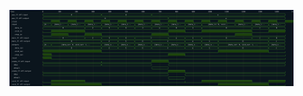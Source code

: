 

<p>
<svg viewBox="0 0 1700 460" xmlns="http://www.w3.org/2000/svg">
<defs>
<clipPath id="clip">
<rect height="460" width="1700" x="0" y="0"/>
</clipPath>
</defs>
<rect fill="#0B151D" height="460" stroke="darkblue" width="1700" x="0" y="0"/>
<line stroke="#333333" stroke-width="1" x1="200" x2="200" y1="0" y2="460"/>
<text clip-path="url(#clip)" dominant-baseline="middle" fill="#D4D4D4" font-family="monospace" font-size="10px" text-anchor="middle" x="200" y="10">
0
</text>
<line stroke="#333333" stroke-width="1" x1="300" x2="300" y1="0" y2="460"/>
<text clip-path="url(#clip)" dominant-baseline="middle" fill="#D4D4D4" font-family="monospace" font-size="10px" text-anchor="middle" x="300" y="10">
100
</text>
<line stroke="#333333" stroke-width="1" x1="400" x2="400" y1="0" y2="460"/>
<text clip-path="url(#clip)" dominant-baseline="middle" fill="#D4D4D4" font-family="monospace" font-size="10px" text-anchor="middle" x="400" y="10">
200
</text>
<line stroke="#333333" stroke-width="1" x1="500" x2="500" y1="0" y2="460"/>
<text clip-path="url(#clip)" dominant-baseline="middle" fill="#D4D4D4" font-family="monospace" font-size="10px" text-anchor="middle" x="500" y="10">
300
</text>
<line stroke="#333333" stroke-width="1" x1="600" x2="600" y1="0" y2="460"/>
<text clip-path="url(#clip)" dominant-baseline="middle" fill="#D4D4D4" font-family="monospace" font-size="10px" text-anchor="middle" x="600" y="10">
400
</text>
<line stroke="#333333" stroke-width="1" x1="700" x2="700" y1="0" y2="460"/>
<text clip-path="url(#clip)" dominant-baseline="middle" fill="#D4D4D4" font-family="monospace" font-size="10px" text-anchor="middle" x="700" y="10">
500
</text>
<line stroke="#333333" stroke-width="1" x1="800" x2="800" y1="0" y2="460"/>
<text clip-path="url(#clip)" dominant-baseline="middle" fill="#D4D4D4" font-family="monospace" font-size="10px" text-anchor="middle" x="800" y="10">
600
</text>
<line stroke="#333333" stroke-width="1" x1="900" x2="900" y1="0" y2="460"/>
<text clip-path="url(#clip)" dominant-baseline="middle" fill="#D4D4D4" font-family="monospace" font-size="10px" text-anchor="middle" x="900" y="10">
700
</text>
<line stroke="#333333" stroke-width="1" x1="1000" x2="1000" y1="0" y2="460"/>
<text clip-path="url(#clip)" dominant-baseline="middle" fill="#D4D4D4" font-family="monospace" font-size="10px" text-anchor="middle" x="1000" y="10">
800
</text>
<line stroke="#333333" stroke-width="1" x1="1100" x2="1100" y1="0" y2="460"/>
<text clip-path="url(#clip)" dominant-baseline="middle" fill="#D4D4D4" font-family="monospace" font-size="10px" text-anchor="middle" x="1100" y="10">
900
</text>
<line stroke="#333333" stroke-width="1" x1="1200" x2="1200" y1="0" y2="460"/>
<text clip-path="url(#clip)" dominant-baseline="middle" fill="#D4D4D4" font-family="monospace" font-size="10px" text-anchor="middle" x="1200" y="10">
1000
</text>
<line stroke="#333333" stroke-width="1" x1="1300" x2="1300" y1="0" y2="460"/>
<text clip-path="url(#clip)" dominant-baseline="middle" fill="#D4D4D4" font-family="monospace" font-size="10px" text-anchor="middle" x="1300" y="10">
1100
</text>
<line stroke="#333333" stroke-width="1" x1="1400" x2="1400" y1="0" y2="460"/>
<text clip-path="url(#clip)" dominant-baseline="middle" fill="#D4D4D4" font-family="monospace" font-size="10px" text-anchor="middle" x="1400" y="10">
1200
</text>
<line stroke="#333333" stroke-width="1" x1="1500" x2="1500" y1="0" y2="460"/>
<text clip-path="url(#clip)" dominant-baseline="middle" fill="#D4D4D4" font-family="monospace" font-size="10px" text-anchor="middle" x="1500" y="10">
1300
</text>
<line stroke="#333333" stroke-width="1" x1="1600" x2="1600" y1="0" y2="460"/>
<text clip-path="url(#clip)" dominant-baseline="middle" fill="#D4D4D4" font-family="monospace" font-size="10px" text-anchor="middle" x="1600" y="10">
1400
</text>
<line stroke="#333333" stroke-width="1" x1="1700" x2="1700" y1="0" y2="460"/>
<text clip-path="url(#clip)" dominant-baseline="middle" fill="#D4D4D4" font-family="monospace" font-size="10px" text-anchor="middle" x="1700" y="10">
1500
</text>
<text dominant-baseline="middle" fill="#D4D4D4" font-family="monospace" font-size="10px" text-anchor="start" x="3" y="10">
Time:
</text>
<text dominant-baseline="middle" fill="#D4D4D4" font-family="monospace" font-size="10px" text-anchor="start" x="3" xml:space="preserve" y="30">
.aux_ff.dff.input
<title>top.aux_ff.dff.input</title>
</text>
<path d="M 200 30 L 203 23 L 547 23 L 550 30 L 547 37 L 203 37 Z" fill="none" stroke="#56C126" stroke-width="1"/>
<text dominant-baseline="middle" fill="#D4D4D4" font-family="monospace" font-size="10px" text-anchor="middle" x="375" xml:space="preserve" y="30">
0
<title>0</title>
</text>
<path d="M 551 30 L 554 23 L 848 23 L 851 30 L 848 37 L 554 37 Z" fill="none" stroke="#56C126" stroke-width="1"/>
<text dominant-baseline="middle" fill="#D4D4D4" font-family="monospace" font-size="10px" text-anchor="middle" x="701" xml:space="preserve" y="30">
0
<title>0</title>
</text>
<path d="M 851 30 L 854 23 L 1648 23 L 1651 30 L 1648 37 L 854 37 Z" fill="none" stroke="#56C126" stroke-width="1"/>
<text dominant-baseline="middle" fill="#D4D4D4" font-family="monospace" font-size="10px" text-anchor="middle" x="1251" xml:space="preserve" y="30">
a
<title>a</title>
</text>
<text dominant-baseline="middle" fill="#D4D4D4" font-family="monospace" font-size="10px" text-anchor="start" x="3" xml:space="preserve" y="50">
.aux_ff.dff.output
<title>top.aux_ff.dff.output</title>
</text>
<path d="M 200 50 L 203 43 L 947 43 L 950 50 L 947 57 L 203 57 Z" fill="none" stroke="#56C126" stroke-width="1"/>
<text dominant-baseline="middle" fill="#D4D4D4" font-family="monospace" font-size="10px" text-anchor="middle" x="575" xml:space="preserve" y="50">
0
<title>0</title>
</text>
<path d="M 950 50 L 953 43 L 1648 43 L 1651 50 L 1648 57 L 953 57 Z" fill="none" stroke="#56C126" stroke-width="1"/>
<text dominant-baseline="middle" fill="#D4D4D4" font-family="monospace" font-size="10px" text-anchor="middle" x="1300" xml:space="preserve" y="50">
a
<title>a</title>
</text>
<text dominant-baseline="middle" fill="#D4D4D4" font-family="monospace" font-size="10px" text-anchor="start" x="3" xml:space="preserve" y="70">
.clock
<title>top.clock</title>
</text>
<path d="M 200 70 L 200 77 L 250 77 L 250 70" fill="none" stroke="#56C126" stroke-width="1"/>
<rect fill="#1C400C" height="14" stroke="none" width="48" x="251" y="63"/>
<path d="M 250 70 L 250 63 L 300 63 L 300 70" fill="none" stroke="#56C126" stroke-width="1"/>
<path d="M 300 70 L 300 77 L 350 77 L 350 70" fill="none" stroke="#56C126" stroke-width="1"/>
<rect fill="#1C400C" height="14" stroke="none" width="48" x="351" y="63"/>
<path d="M 350 70 L 350 63 L 400 63 L 400 70" fill="none" stroke="#56C126" stroke-width="1"/>
<path d="M 400 70 L 400 77 L 450 77 L 450 70" fill="none" stroke="#56C126" stroke-width="1"/>
<rect fill="#1C400C" height="14" stroke="none" width="48" x="451" y="63"/>
<path d="M 450 70 L 450 63 L 500 63 L 500 70" fill="none" stroke="#56C126" stroke-width="1"/>
<path d="M 500 70 L 500 77 L 550 77 L 550 70" fill="none" stroke="#56C126" stroke-width="1"/>
<rect fill="#1C400C" height="14" stroke="none" width="48" x="551" y="63"/>
<path d="M 550 70 L 550 63 L 600 63 L 600 70" fill="none" stroke="#56C126" stroke-width="1"/>
<path d="M 600 70 L 600 77 L 650 77 L 650 70" fill="none" stroke="#56C126" stroke-width="1"/>
<rect fill="#1C400C" height="14" stroke="none" width="48" x="651" y="63"/>
<path d="M 650 70 L 650 63 L 700 63 L 700 70" fill="none" stroke="#56C126" stroke-width="1"/>
<path d="M 700 70 L 700 77 L 750 77 L 750 70" fill="none" stroke="#56C126" stroke-width="1"/>
<rect fill="#1C400C" height="14" stroke="none" width="48" x="751" y="63"/>
<path d="M 750 70 L 750 63 L 800 63 L 800 70" fill="none" stroke="#56C126" stroke-width="1"/>
<path d="M 800 70 L 800 77 L 850 77 L 850 70" fill="none" stroke="#56C126" stroke-width="1"/>
<rect fill="#1C400C" height="14" stroke="none" width="48" x="851" y="63"/>
<path d="M 850 70 L 850 63 L 900 63 L 900 70" fill="none" stroke="#56C126" stroke-width="1"/>
<path d="M 900 70 L 900 77 L 950 77 L 950 70" fill="none" stroke="#56C126" stroke-width="1"/>
<rect fill="#1C400C" height="14" stroke="none" width="48" x="951" y="63"/>
<path d="M 950 70 L 950 63 L 1000 63 L 1000 70" fill="none" stroke="#56C126" stroke-width="1"/>
<path d="M 1000 70 L 1000 77 L 1050 77 L 1050 70" fill="none" stroke="#56C126" stroke-width="1"/>
<rect fill="#1C400C" height="14" stroke="none" width="48" x="1051" y="63"/>
<path d="M 1050 70 L 1050 63 L 1100 63 L 1100 70" fill="none" stroke="#56C126" stroke-width="1"/>
<path d="M 1100 70 L 1100 77 L 1150 77 L 1150 70" fill="none" stroke="#56C126" stroke-width="1"/>
<rect fill="#1C400C" height="14" stroke="none" width="48" x="1151" y="63"/>
<path d="M 1150 70 L 1150 63 L 1200 63 L 1200 70" fill="none" stroke="#56C126" stroke-width="1"/>
<path d="M 1200 70 L 1200 77 L 1250 77 L 1250 70" fill="none" stroke="#56C126" stroke-width="1"/>
<rect fill="#1C400C" height="14" stroke="none" width="48" x="1251" y="63"/>
<path d="M 1250 70 L 1250 63 L 1300 63 L 1300 70" fill="none" stroke="#56C126" stroke-width="1"/>
<path d="M 1300 70 L 1300 77 L 1350 77 L 1350 70" fill="none" stroke="#56C126" stroke-width="1"/>
<rect fill="#1C400C" height="14" stroke="none" width="48" x="1351" y="63"/>
<path d="M 1350 70 L 1350 63 L 1400 63 L 1400 70" fill="none" stroke="#56C126" stroke-width="1"/>
<path d="M 1400 70 L 1400 77 L 1450 77 L 1450 70" fill="none" stroke="#56C126" stroke-width="1"/>
<rect fill="#1C400C" height="14" stroke="none" width="48" x="1451" y="63"/>
<path d="M 1450 70 L 1450 63 L 1500 63 L 1500 70" fill="none" stroke="#56C126" stroke-width="1"/>
<path d="M 1500 70 L 1500 77 L 1550 77 L 1550 70" fill="none" stroke="#56C126" stroke-width="1"/>
<rect fill="#1C400C" height="14" stroke="none" width="48" x="1551" y="63"/>
<path d="M 1550 70 L 1550 63 L 1600 63 L 1600 70" fill="none" stroke="#56C126" stroke-width="1"/>
<path d="M 1600 70 L 1600 77 L 1650 77 L 1650 70" fill="none" stroke="#56C126" stroke-width="1"/>
<rect fill="#1C400C" height="14" stroke="none" width="48" x="1651" y="63"/>
<path d="M 1650 70 L 1650 63 L 1700 63 L 1700 70" fill="none" stroke="#56C126" stroke-width="1"/>
<text dominant-baseline="middle" fill="#D4D4D4" font-family="monospace" font-size="10px" text-anchor="start" x="3" xml:space="preserve" y="90">
.input
<title>top.input</title>
</text>
<path d="M 200 90 L 203 83 L 248 83 L 251 90 L 248 97 L 203 97 Z" fill="none" stroke="#56C126" stroke-width="1"/>
<text dominant-baseline="middle" fill="#D4D4D4" font-family="monospace" font-size="10px" text-anchor="middle" x="225" xml:space="preserve" y="90">
{d...
<title>{data_in: 0, void_in: 0, stop_in: 0}</title>
</text>
<path d="M 251 90 L 254 83 L 348 83 L 351 90 L 348 97 L 254 97 Z" fill="none" stroke="#56C126" stroke-width="1"/>
<text dominant-baseline="middle" fill="#D4D4D4" font-family="monospace" font-size="10px" text-anchor="middle" x="301" xml:space="preserve" y="90">
{data_i...
<title>{data_in: 0, void_in: 1, stop_in: 1}</title>
</text>
<path d="M 351 90 L 354 83 L 448 83 L 451 90 L 448 97 L 354 97 Z" fill="none" stroke="#56C126" stroke-width="1"/>
<text dominant-baseline="middle" fill="#D4D4D4" font-family="monospace" font-size="10px" text-anchor="middle" x="401" xml:space="preserve" y="90">
{data_i...
<title>{data_in: 0, void_in: 1, stop_in: 0}</title>
</text>
<path d="M 451 90 L 454 83 L 548 83 L 551 90 L 548 97 L 454 97 Z" fill="none" stroke="#56C126" stroke-width="1"/>
<text dominant-baseline="middle" fill="#D4D4D4" font-family="monospace" font-size="10px" text-anchor="middle" x="501" xml:space="preserve" y="90">
{data_i...
<title>{data_in: 2, void_in: 0, stop_in: 1}</title>
</text>
<path d="M 551 90 L 554 83 L 648 83 L 651 90 L 648 97 L 554 97 Z" fill="none" stroke="#56C126" stroke-width="1"/>
<text dominant-baseline="middle" fill="#D4D4D4" font-family="monospace" font-size="10px" text-anchor="middle" x="601" xml:space="preserve" y="90">
{data_i...
<title>{data_in: 5, void_in: 0, stop_in: 0}</title>
</text>
<path d="M 651 90 L 654 83 L 748 83 L 751 90 L 748 97 L 654 97 Z" fill="none" stroke="#56C126" stroke-width="1"/>
<text dominant-baseline="middle" fill="#D4D4D4" font-family="monospace" font-size="10px" text-anchor="middle" x="701" xml:space="preserve" y="90">
{data_i...
<title>{data_in: 6, void_in: 0, stop_in: 0}</title>
</text>
<path d="M 751 90 L 754 83 L 848 83 L 851 90 L 848 97 L 754 97 Z" fill="none" stroke="#56C126" stroke-width="1"/>
<text dominant-baseline="middle" fill="#D4D4D4" font-family="monospace" font-size="10px" text-anchor="middle" x="801" xml:space="preserve" y="90">
{data_i...
<title>{data_in: 2, void_in: 0, stop_in: 0}</title>
</text>
<path d="M 851 90 L 854 83 L 948 83 L 951 90 L 948 97 L 854 97 Z" fill="none" stroke="#56C126" stroke-width="1"/>
<text dominant-baseline="middle" fill="#D4D4D4" font-family="monospace" font-size="10px" text-anchor="middle" x="901" xml:space="preserve" y="90">
{data_i...
<title>{data_in: a, void_in: 0, stop_in: 1}</title>
</text>
<path d="M 951 90 L 954 83 L 1048 83 L 1051 90 L 1048 97 L 954 97 Z" fill="none" stroke="#56C126" stroke-width="1"/>
<text dominant-baseline="middle" fill="#D4D4D4" font-family="monospace" font-size="10px" text-anchor="middle" x="1001" xml:space="preserve" y="90">
{data_i...
<title>{data_in: 0, void_in: 1, stop_in: 0}</title>
</text>
<path d="M 1051 90 L 1054 83 L 1148 83 L 1151 90 L 1148 97 L 1054 97 Z" fill="none" stroke="#56C126" stroke-width="1"/>
<text dominant-baseline="middle" fill="#D4D4D4" font-family="monospace" font-size="10px" text-anchor="middle" x="1101" xml:space="preserve" y="90">
{data_i...
<title>{data_in: 1, void_in: 0, stop_in: 0}</title>
</text>
<path d="M 1151 90 L 1154 83 L 1348 83 L 1351 90 L 1348 97 L 1154 97 Z" fill="none" stroke="#56C126" stroke-width="1"/>
<text dominant-baseline="middle" fill="#D4D4D4" font-family="monospace" font-size="10px" text-anchor="middle" x="1251" xml:space="preserve" y="90">
{data_in: 0, void...
<title>{data_in: 0, void_in: 1, stop_in: 0}</title>
</text>
<path d="M 1351 90 L 1354 83 L 1448 83 L 1451 90 L 1448 97 L 1354 97 Z" fill="none" stroke="#56C126" stroke-width="1"/>
<text dominant-baseline="middle" fill="#D4D4D4" font-family="monospace" font-size="10px" text-anchor="middle" x="1401" xml:space="preserve" y="90">
{data_i...
<title>{data_in: 0, void_in: 1, stop_in: 1}</title>
</text>
<path d="M 1451 90 L 1454 83 L 1548 83 L 1551 90 L 1548 97 L 1454 97 Z" fill="none" stroke="#56C126" stroke-width="1"/>
<text dominant-baseline="middle" fill="#D4D4D4" font-family="monospace" font-size="10px" text-anchor="middle" x="1501" xml:space="preserve" y="90">
{data_i...
<title>{data_in: c, void_in: 0, stop_in: 0}</title>
</text>
<path d="M 1551 90 L 1554 83 L 1648 83 L 1651 90 L 1648 97 L 1554 97 Z" fill="none" stroke="#56C126" stroke-width="1"/>
<text dominant-baseline="middle" fill="#D4D4D4" font-family="monospace" font-size="10px" text-anchor="middle" x="1601" xml:space="preserve" y="90">
{data_i...
<title>{data_in: 0, void_in: 1, stop_in: 0}</title>
</text>
<text dominant-baseline="middle" fill="#D4D4D4" font-family="monospace" font-size="10px" text-anchor="start" x="3" xml:space="preserve" y="110">
   .data_in
<title>top.input.data_in</title>
</text>
<path d="M 200 110 L 203 103 L 448 103 L 451 110 L 448 117 L 203 117 Z" fill="none" stroke="#56C126" stroke-width="1"/>
<text dominant-baseline="middle" fill="#D4D4D4" font-family="monospace" font-size="10px" text-anchor="middle" x="325" xml:space="preserve" y="110">
0
<title>0</title>
</text>
<path d="M 451 110 L 454 103 L 548 103 L 551 110 L 548 117 L 454 117 Z" fill="none" stroke="#56C126" stroke-width="1"/>
<text dominant-baseline="middle" fill="#D4D4D4" font-family="monospace" font-size="10px" text-anchor="middle" x="501" xml:space="preserve" y="110">
2
<title>2</title>
</text>
<path d="M 551 110 L 554 103 L 648 103 L 651 110 L 648 117 L 554 117 Z" fill="none" stroke="#56C126" stroke-width="1"/>
<text dominant-baseline="middle" fill="#D4D4D4" font-family="monospace" font-size="10px" text-anchor="middle" x="601" xml:space="preserve" y="110">
5
<title>5</title>
</text>
<path d="M 651 110 L 654 103 L 748 103 L 751 110 L 748 117 L 654 117 Z" fill="none" stroke="#56C126" stroke-width="1"/>
<text dominant-baseline="middle" fill="#D4D4D4" font-family="monospace" font-size="10px" text-anchor="middle" x="701" xml:space="preserve" y="110">
6
<title>6</title>
</text>
<path d="M 751 110 L 754 103 L 848 103 L 851 110 L 848 117 L 754 117 Z" fill="none" stroke="#56C126" stroke-width="1"/>
<text dominant-baseline="middle" fill="#D4D4D4" font-family="monospace" font-size="10px" text-anchor="middle" x="801" xml:space="preserve" y="110">
2
<title>2</title>
</text>
<path d="M 851 110 L 854 103 L 948 103 L 951 110 L 948 117 L 854 117 Z" fill="none" stroke="#56C126" stroke-width="1"/>
<text dominant-baseline="middle" fill="#D4D4D4" font-family="monospace" font-size="10px" text-anchor="middle" x="901" xml:space="preserve" y="110">
a
<title>a</title>
</text>
<path d="M 951 110 L 954 103 L 1048 103 L 1051 110 L 1048 117 L 954 117 Z" fill="none" stroke="#56C126" stroke-width="1"/>
<text dominant-baseline="middle" fill="#D4D4D4" font-family="monospace" font-size="10px" text-anchor="middle" x="1001" xml:space="preserve" y="110">
0
<title>0</title>
</text>
<path d="M 1051 110 L 1054 103 L 1148 103 L 1151 110 L 1148 117 L 1054 117 Z" fill="none" stroke="#56C126" stroke-width="1"/>
<text dominant-baseline="middle" fill="#D4D4D4" font-family="monospace" font-size="10px" text-anchor="middle" x="1101" xml:space="preserve" y="110">
1
<title>1</title>
</text>
<path d="M 1151 110 L 1154 103 L 1448 103 L 1451 110 L 1448 117 L 1154 117 Z" fill="none" stroke="#56C126" stroke-width="1"/>
<text dominant-baseline="middle" fill="#D4D4D4" font-family="monospace" font-size="10px" text-anchor="middle" x="1301" xml:space="preserve" y="110">
0
<title>0</title>
</text>
<path d="M 1451 110 L 1454 103 L 1548 103 L 1551 110 L 1548 117 L 1454 117 Z" fill="none" stroke="#56C126" stroke-width="1"/>
<text dominant-baseline="middle" fill="#D4D4D4" font-family="monospace" font-size="10px" text-anchor="middle" x="1501" xml:space="preserve" y="110">
c
<title>c</title>
</text>
<path d="M 1551 110 L 1554 103 L 1648 103 L 1651 110 L 1648 117 L 1554 117 Z" fill="none" stroke="#56C126" stroke-width="1"/>
<text dominant-baseline="middle" fill="#D4D4D4" font-family="monospace" font-size="10px" text-anchor="middle" x="1601" xml:space="preserve" y="110">
0
<title>0</title>
</text>
<text dominant-baseline="middle" fill="#D4D4D4" font-family="monospace" font-size="10px" text-anchor="start" x="3" xml:space="preserve" y="130">
   .void_in
<title>top.input.void_in</title>
</text>
<path d="M 200 130 L 200 137 L 251 137 L 251 130" fill="none" stroke="#56C126" stroke-width="1"/>
<rect fill="#1C400C" height="14" stroke="none" width="198" x="252" y="123"/>
<path d="M 251 130 L 251 123 L 451 123 L 451 130" fill="none" stroke="#56C126" stroke-width="1"/>
<path d="M 451 130 L 451 137 L 951 137 L 951 130" fill="none" stroke="#56C126" stroke-width="1"/>
<rect fill="#1C400C" height="14" stroke="none" width="98" x="952" y="123"/>
<path d="M 951 130 L 951 123 L 1051 123 L 1051 130" fill="none" stroke="#56C126" stroke-width="1"/>
<path d="M 1051 130 L 1051 137 L 1151 137 L 1151 130" fill="none" stroke="#56C126" stroke-width="1"/>
<rect fill="#1C400C" height="14" stroke="none" width="298" x="1152" y="123"/>
<path d="M 1151 130 L 1151 123 L 1451 123 L 1451 130" fill="none" stroke="#56C126" stroke-width="1"/>
<path d="M 1451 130 L 1451 137 L 1551 137 L 1551 130" fill="none" stroke="#56C126" stroke-width="1"/>
<rect fill="#1C400C" height="14" stroke="none" width="98" x="1552" y="123"/>
<path d="M 1551 130 L 1551 123 L 1651 123 L 1651 130" fill="none" stroke="#56C126" stroke-width="1"/>
<text dominant-baseline="middle" fill="#D4D4D4" font-family="monospace" font-size="10px" text-anchor="start" x="3" xml:space="preserve" y="150">
   .stop_in
<title>top.input.stop_in</title>
</text>
<path d="M 200 150 L 200 157 L 251 157 L 251 150" fill="none" stroke="#56C126" stroke-width="1"/>
<rect fill="#1C400C" height="14" stroke="none" width="98" x="252" y="143"/>
<path d="M 251 150 L 251 143 L 351 143 L 351 150" fill="none" stroke="#56C126" stroke-width="1"/>
<path d="M 351 150 L 351 157 L 451 157 L 451 150" fill="none" stroke="#56C126" stroke-width="1"/>
<rect fill="#1C400C" height="14" stroke="none" width="98" x="452" y="143"/>
<path d="M 451 150 L 451 143 L 551 143 L 551 150" fill="none" stroke="#56C126" stroke-width="1"/>
<path d="M 551 150 L 551 157 L 851 157 L 851 150" fill="none" stroke="#56C126" stroke-width="1"/>
<rect fill="#1C400C" height="14" stroke="none" width="98" x="852" y="143"/>
<path d="M 851 150 L 851 143 L 951 143 L 951 150" fill="none" stroke="#56C126" stroke-width="1"/>
<path d="M 951 150 L 951 157 L 1351 157 L 1351 150" fill="none" stroke="#56C126" stroke-width="1"/>
<rect fill="#1C400C" height="14" stroke="none" width="98" x="1352" y="143"/>
<path d="M 1351 150 L 1351 143 L 1451 143 L 1451 150" fill="none" stroke="#56C126" stroke-width="1"/>
<path d="M 1451 150 L 1451 157 L 1651 157 L 1651 150" fill="none" stroke="#56C126" stroke-width="1"/>
<text dominant-baseline="middle" fill="#D4D4D4" font-family="monospace" font-size="10px" text-anchor="start" x="3" xml:space="preserve" y="170">
.main_ff.dff.input
<title>top.main_ff.dff.input</title>
</text>
<path d="M 200 170 L 203 163 L 448 163 L 451 170 L 448 177 L 203 177 Z" fill="none" stroke="#56C126" stroke-width="1"/>
<text dominant-baseline="middle" fill="#D4D4D4" font-family="monospace" font-size="10px" text-anchor="middle" x="325" xml:space="preserve" y="170">
0
<title>0</title>
</text>
<path d="M 451 170 L 454 163 L 548 163 L 551 170 L 548 177 L 454 177 Z" fill="none" stroke="#56C126" stroke-width="1"/>
<text dominant-baseline="middle" fill="#D4D4D4" font-family="monospace" font-size="10px" text-anchor="middle" x="501" xml:space="preserve" y="170">
2
<title>2</title>
</text>
<path d="M 551 170 L 554 163 L 648 163 L 651 170 L 648 177 L 554 177 Z" fill="none" stroke="#56C126" stroke-width="1"/>
<text dominant-baseline="middle" fill="#D4D4D4" font-family="monospace" font-size="10px" text-anchor="middle" x="601" xml:space="preserve" y="170">
5
<title>5</title>
</text>
<path d="M 651 170 L 654 163 L 748 163 L 751 170 L 748 177 L 654 177 Z" fill="none" stroke="#56C126" stroke-width="1"/>
<text dominant-baseline="middle" fill="#D4D4D4" font-family="monospace" font-size="10px" text-anchor="middle" x="701" xml:space="preserve" y="170">
6
<title>6</title>
</text>
<path d="M 751 170 L 754 163 L 948 163 L 951 170 L 948 177 L 754 177 Z" fill="none" stroke="#56C126" stroke-width="1"/>
<text dominant-baseline="middle" fill="#D4D4D4" font-family="monospace" font-size="10px" text-anchor="middle" x="851" xml:space="preserve" y="170">
2
<title>2</title>
</text>
<path d="M 951 170 L 954 163 L 1047 163 L 1050 170 L 1047 177 L 954 177 Z" fill="none" stroke="#56C126" stroke-width="1"/>
<text dominant-baseline="middle" fill="#D4D4D4" font-family="monospace" font-size="10px" text-anchor="middle" x="1000" xml:space="preserve" y="170">
a
<title>a</title>
</text>
<path d="M 1051 170 L 1054 163 L 1148 163 L 1151 170 L 1148 177 L 1054 177 Z" fill="none" stroke="#56C126" stroke-width="1"/>
<text dominant-baseline="middle" fill="#D4D4D4" font-family="monospace" font-size="10px" text-anchor="middle" x="1101" xml:space="preserve" y="170">
1
<title>1</title>
</text>
<path d="M 1151 170 L 1154 163 L 1448 163 L 1451 170 L 1448 177 L 1154 177 Z" fill="none" stroke="#56C126" stroke-width="1"/>
<text dominant-baseline="middle" fill="#D4D4D4" font-family="monospace" font-size="10px" text-anchor="middle" x="1301" xml:space="preserve" y="170">
0
<title>0</title>
</text>
<path d="M 1451 170 L 1454 163 L 1548 163 L 1551 170 L 1548 177 L 1454 177 Z" fill="none" stroke="#56C126" stroke-width="1"/>
<text dominant-baseline="middle" fill="#D4D4D4" font-family="monospace" font-size="10px" text-anchor="middle" x="1501" xml:space="preserve" y="170">
c
<title>c</title>
</text>
<path d="M 1551 170 L 1554 163 L 1648 163 L 1651 170 L 1648 177 L 1554 177 Z" fill="none" stroke="#56C126" stroke-width="1"/>
<text dominant-baseline="middle" fill="#D4D4D4" font-family="monospace" font-size="10px" text-anchor="middle" x="1601" xml:space="preserve" y="170">
0
<title>0</title>
</text>
<text dominant-baseline="middle" fill="#D4D4D4" font-family="monospace" font-size="10px" text-anchor="start" x="3" xml:space="preserve" y="190">
.main_ff.dff.output
<title>top.main_ff.dff.output</title>
</text>
<path d="M 200 190 L 203 183 L 547 183 L 550 190 L 547 197 L 203 197 Z" fill="none" stroke="#56C126" stroke-width="1"/>
<text dominant-baseline="middle" fill="#D4D4D4" font-family="monospace" font-size="10px" text-anchor="middle" x="375" xml:space="preserve" y="190">
0
<title>0</title>
</text>
<path d="M 550 190 L 553 183 L 647 183 L 650 190 L 647 197 L 553 197 Z" fill="none" stroke="#56C126" stroke-width="1"/>
<text dominant-baseline="middle" fill="#D4D4D4" font-family="monospace" font-size="10px" text-anchor="middle" x="600" xml:space="preserve" y="190">
2
<title>2</title>
</text>
<path d="M 650 190 L 653 183 L 747 183 L 750 190 L 747 197 L 653 197 Z" fill="none" stroke="#56C126" stroke-width="1"/>
<text dominant-baseline="middle" fill="#D4D4D4" font-family="monospace" font-size="10px" text-anchor="middle" x="700" xml:space="preserve" y="190">
5
<title>5</title>
</text>
<path d="M 750 190 L 753 183 L 847 183 L 850 190 L 847 197 L 753 197 Z" fill="none" stroke="#56C126" stroke-width="1"/>
<text dominant-baseline="middle" fill="#D4D4D4" font-family="monospace" font-size="10px" text-anchor="middle" x="800" xml:space="preserve" y="190">
6
<title>6</title>
</text>
<path d="M 850 190 L 853 183 L 1047 183 L 1050 190 L 1047 197 L 853 197 Z" fill="none" stroke="#56C126" stroke-width="1"/>
<text dominant-baseline="middle" fill="#D4D4D4" font-family="monospace" font-size="10px" text-anchor="middle" x="950" xml:space="preserve" y="190">
2
<title>2</title>
</text>
<path d="M 1050 190 L 1053 183 L 1147 183 L 1150 190 L 1147 197 L 1053 197 Z" fill="none" stroke="#56C126" stroke-width="1"/>
<text dominant-baseline="middle" fill="#D4D4D4" font-family="monospace" font-size="10px" text-anchor="middle" x="1100" xml:space="preserve" y="190">
a
<title>a</title>
</text>
<path d="M 1150 190 L 1153 183 L 1247 183 L 1250 190 L 1247 197 L 1153 197 Z" fill="none" stroke="#56C126" stroke-width="1"/>
<text dominant-baseline="middle" fill="#D4D4D4" font-family="monospace" font-size="10px" text-anchor="middle" x="1200" xml:space="preserve" y="190">
1
<title>1</title>
</text>
<path d="M 1250 190 L 1253 183 L 1547 183 L 1550 190 L 1547 197 L 1253 197 Z" fill="none" stroke="#56C126" stroke-width="1"/>
<text dominant-baseline="middle" fill="#D4D4D4" font-family="monospace" font-size="10px" text-anchor="middle" x="1400" xml:space="preserve" y="190">
0
<title>0</title>
</text>
<path d="M 1550 190 L 1553 183 L 1647 183 L 1650 190 L 1647 197 L 1553 197 Z" fill="none" stroke="#56C126" stroke-width="1"/>
<text dominant-baseline="middle" fill="#D4D4D4" font-family="monospace" font-size="10px" text-anchor="middle" x="1600" xml:space="preserve" y="190">
c
<title>c</title>
</text>
<text dominant-baseline="middle" fill="#D4D4D4" font-family="monospace" font-size="10px" text-anchor="start" x="3" xml:space="preserve" y="210">
.outputs
<title>top.outputs</title>
</text>
<path d="M 200 210 L 203 203 L 248 203 L 251 210 L 248 217 L 203 217 Z" fill="none" stroke="#56C126" stroke-width="1"/>
<text dominant-baseline="middle" fill="#D4D4D4" font-family="monospace" font-size="10px" text-anchor="middle" x="225" xml:space="preserve" y="210">
{d...
<title>{data_out: 0, void_out: 1, stop_out: 1}</title>
</text>
<path d="M 251 210 L 254 203 L 547 203 L 550 210 L 547 217 L 254 217 Z" fill="none" stroke="#56C126" stroke-width="1"/>
<text dominant-baseline="middle" fill="#D4D4D4" font-family="monospace" font-size="10px" text-anchor="middle" x="400" xml:space="preserve" y="210">
{data_out: 0, void_out: 1,...
<title>{data_out: 0, void_out: 1, stop_out: 0}</title>
</text>
<path d="M 550 210 L 553 203 L 647 203 L 650 210 L 647 217 L 553 217 Z" fill="none" stroke="#56C126" stroke-width="1"/>
<text dominant-baseline="middle" fill="#D4D4D4" font-family="monospace" font-size="10px" text-anchor="middle" x="600" xml:space="preserve" y="210">
{data_o...
<title>{data_out: 2, void_out: 0, stop_out: 0}</title>
</text>
<path d="M 650 210 L 653 203 L 747 203 L 750 210 L 747 217 L 653 217 Z" fill="none" stroke="#56C126" stroke-width="1"/>
<text dominant-baseline="middle" fill="#D4D4D4" font-family="monospace" font-size="10px" text-anchor="middle" x="700" xml:space="preserve" y="210">
{data_o...
<title>{data_out: 5, void_out: 0, stop_out: 0}</title>
</text>
<path d="M 750 210 L 753 203 L 847 203 L 850 210 L 847 217 L 753 217 Z" fill="none" stroke="#56C126" stroke-width="1"/>
<text dominant-baseline="middle" fill="#D4D4D4" font-family="monospace" font-size="10px" text-anchor="middle" x="800" xml:space="preserve" y="210">
{data_o...
<title>{data_out: 6, void_out: 0, stop_out: 0}</title>
</text>
<path d="M 850 210 L 853 203 L 947 203 L 950 210 L 947 217 L 853 217 Z" fill="none" stroke="#56C126" stroke-width="1"/>
<text dominant-baseline="middle" fill="#D4D4D4" font-family="monospace" font-size="10px" text-anchor="middle" x="900" xml:space="preserve" y="210">
{data_o...
<title>{data_out: 2, void_out: 0, stop_out: 0}</title>
</text>
<path d="M 950 210 L 953 203 L 1047 203 L 1050 210 L 1047 217 L 953 217 Z" fill="none" stroke="#56C126" stroke-width="1"/>
<text dominant-baseline="middle" fill="#D4D4D4" font-family="monospace" font-size="10px" text-anchor="middle" x="1000" xml:space="preserve" y="210">
{data_o...
<title>{data_out: 2, void_out: 0, stop_out: 1}</title>
</text>
<path d="M 1050 210 L 1053 203 L 1147 203 L 1150 210 L 1147 217 L 1053 217 Z" fill="none" stroke="#56C126" stroke-width="1"/>
<text dominant-baseline="middle" fill="#D4D4D4" font-family="monospace" font-size="10px" text-anchor="middle" x="1100" xml:space="preserve" y="210">
{data_o...
<title>{data_out: a, void_out: 0, stop_out: 0}</title>
</text>
<path d="M 1150 210 L 1153 203 L 1247 203 L 1250 210 L 1247 217 L 1153 217 Z" fill="none" stroke="#56C126" stroke-width="1"/>
<text dominant-baseline="middle" fill="#D4D4D4" font-family="monospace" font-size="10px" text-anchor="middle" x="1200" xml:space="preserve" y="210">
{data_o...
<title>{data_out: 1, void_out: 0, stop_out: 0}</title>
</text>
<path d="M 1250 210 L 1253 203 L 1547 203 L 1550 210 L 1547 217 L 1253 217 Z" fill="none" stroke="#56C126" stroke-width="1"/>
<text dominant-baseline="middle" fill="#D4D4D4" font-family="monospace" font-size="10px" text-anchor="middle" x="1400" xml:space="preserve" y="210">
{data_out: 0, void_out: 1, ...
<title>{data_out: 0, void_out: 1, stop_out: 0}</title>
</text>
<path d="M 1550 210 L 1553 203 L 1647 203 L 1650 210 L 1647 217 L 1553 217 Z" fill="none" stroke="#56C126" stroke-width="1"/>
<text dominant-baseline="middle" fill="#D4D4D4" font-family="monospace" font-size="10px" text-anchor="middle" x="1600" xml:space="preserve" y="210">
{data_o...
<title>{data_out: c, void_out: 0, stop_out: 0}</title>
</text>
<text dominant-baseline="middle" fill="#D4D4D4" font-family="monospace" font-size="10px" text-anchor="start" x="3" xml:space="preserve" y="230">
   .data_out
<title>top.outputs.data_out</title>
</text>
<path d="M 200 230 L 203 223 L 547 223 L 550 230 L 547 237 L 203 237 Z" fill="none" stroke="#56C126" stroke-width="1"/>
<text dominant-baseline="middle" fill="#D4D4D4" font-family="monospace" font-size="10px" text-anchor="middle" x="375" xml:space="preserve" y="230">
0
<title>0</title>
</text>
<path d="M 550 230 L 553 223 L 647 223 L 650 230 L 647 237 L 553 237 Z" fill="none" stroke="#56C126" stroke-width="1"/>
<text dominant-baseline="middle" fill="#D4D4D4" font-family="monospace" font-size="10px" text-anchor="middle" x="600" xml:space="preserve" y="230">
2
<title>2</title>
</text>
<path d="M 650 230 L 653 223 L 747 223 L 750 230 L 747 237 L 653 237 Z" fill="none" stroke="#56C126" stroke-width="1"/>
<text dominant-baseline="middle" fill="#D4D4D4" font-family="monospace" font-size="10px" text-anchor="middle" x="700" xml:space="preserve" y="230">
5
<title>5</title>
</text>
<path d="M 750 230 L 753 223 L 847 223 L 850 230 L 847 237 L 753 237 Z" fill="none" stroke="#56C126" stroke-width="1"/>
<text dominant-baseline="middle" fill="#D4D4D4" font-family="monospace" font-size="10px" text-anchor="middle" x="800" xml:space="preserve" y="230">
6
<title>6</title>
</text>
<path d="M 850 230 L 853 223 L 1047 223 L 1050 230 L 1047 237 L 853 237 Z" fill="none" stroke="#56C126" stroke-width="1"/>
<text dominant-baseline="middle" fill="#D4D4D4" font-family="monospace" font-size="10px" text-anchor="middle" x="950" xml:space="preserve" y="230">
2
<title>2</title>
</text>
<path d="M 1050 230 L 1053 223 L 1147 223 L 1150 230 L 1147 237 L 1053 237 Z" fill="none" stroke="#56C126" stroke-width="1"/>
<text dominant-baseline="middle" fill="#D4D4D4" font-family="monospace" font-size="10px" text-anchor="middle" x="1100" xml:space="preserve" y="230">
a
<title>a</title>
</text>
<path d="M 1150 230 L 1153 223 L 1247 223 L 1250 230 L 1247 237 L 1153 237 Z" fill="none" stroke="#56C126" stroke-width="1"/>
<text dominant-baseline="middle" fill="#D4D4D4" font-family="monospace" font-size="10px" text-anchor="middle" x="1200" xml:space="preserve" y="230">
1
<title>1</title>
</text>
<path d="M 1250 230 L 1253 223 L 1547 223 L 1550 230 L 1547 237 L 1253 237 Z" fill="none" stroke="#56C126" stroke-width="1"/>
<text dominant-baseline="middle" fill="#D4D4D4" font-family="monospace" font-size="10px" text-anchor="middle" x="1400" xml:space="preserve" y="230">
0
<title>0</title>
</text>
<path d="M 1550 230 L 1553 223 L 1647 223 L 1650 230 L 1647 237 L 1553 237 Z" fill="none" stroke="#56C126" stroke-width="1"/>
<text dominant-baseline="middle" fill="#D4D4D4" font-family="monospace" font-size="10px" text-anchor="middle" x="1600" xml:space="preserve" y="230">
c
<title>c</title>
</text>
<text dominant-baseline="middle" fill="#D4D4D4" font-family="monospace" font-size="10px" text-anchor="start" x="3" xml:space="preserve" y="250">
   .void_out
<title>top.outputs.void_out</title>
</text>
<rect fill="#1C400C" height="14" stroke="none" width="348" x="201" y="243"/>
<path d="M 200 250 L 200 243 L 550 243 L 550 250" fill="none" stroke="#56C126" stroke-width="1"/>
<path d="M 550 250 L 550 257 L 1250 257 L 1250 250" fill="none" stroke="#56C126" stroke-width="1"/>
<rect fill="#1C400C" height="14" stroke="none" width="298" x="1251" y="243"/>
<path d="M 1250 250 L 1250 243 L 1550 243 L 1550 250" fill="none" stroke="#56C126" stroke-width="1"/>
<path d="M 1550 250 L 1550 257 L 1650 257 L 1650 250" fill="none" stroke="#56C126" stroke-width="1"/>
<text dominant-baseline="middle" fill="#D4D4D4" font-family="monospace" font-size="10px" text-anchor="start" x="3" xml:space="preserve" y="270">
   .stop_out
<title>top.outputs.stop_out</title>
</text>
<rect fill="#1C400C" height="14" stroke="none" width="49" x="201" y="263"/>
<path d="M 200 270 L 200 263 L 251 263 L 251 270" fill="none" stroke="#56C126" stroke-width="1"/>
<path d="M 251 270 L 251 277 L 950 277 L 950 270" fill="none" stroke="#56C126" stroke-width="1"/>
<rect fill="#1C400C" height="14" stroke="none" width="98" x="951" y="263"/>
<path d="M 950 270 L 950 263 L 1050 263 L 1050 270" fill="none" stroke="#56C126" stroke-width="1"/>
<path d="M 1050 270 L 1050 277 L 1651 277 L 1651 270" fill="none" stroke="#56C126" stroke-width="1"/>
<text dominant-baseline="middle" fill="#D4D4D4" font-family="monospace" font-size="10px" text-anchor="start" x="3" xml:space="preserve" y="290">
.reset
<title>top.reset</title>
</text>
<rect fill="#1C400C" height="14" stroke="none" width="49" x="201" y="283"/>
<path d="M 200 290 L 200 283 L 251 283 L 251 290" fill="none" stroke="#56C126" stroke-width="1"/>
<path d="M 251 290 L 251 297 L 1651 297 L 1651 290" fill="none" stroke="#56C126" stroke-width="1"/>
<text dominant-baseline="middle" fill="#D4D4D4" font-family="monospace" font-size="10px" text-anchor="start" x="3" xml:space="preserve" y="310">
.state_ff.dff.input
<title>top.state_ff.dff.input</title>
</text>
<path d="M 200 310 L 200 317 L 550 317 L 550 310" fill="none" stroke="#56C126" stroke-width="1"/>
<path d="M 551 310 L 551 317 L 851 317 L 851 310" fill="none" stroke="#56C126" stroke-width="1"/>
<rect fill="#1C400C" height="14" stroke="none" width="98" x="852" y="303"/>
<path d="M 851 310 L 851 303 L 951 303 L 951 310" fill="none" stroke="#56C126" stroke-width="1"/>
<path d="M 951 310 L 951 317 L 1651 317 L 1651 310" fill="none" stroke="#56C126" stroke-width="1"/>
<text dominant-baseline="middle" fill="#D4D4D4" font-family="monospace" font-size="10px" text-anchor="start" x="3" xml:space="preserve" y="330">
   #Run
<title>top.state_ff.dff.input#Run</title>
</text>
<path d="M 200 330 L 203 323 L 547 323 L 550 330 L 547 337 L 203 337 Z" fill="none" stroke="#56C126" stroke-width="1"/>
<text dominant-baseline="middle" fill="#D4D4D4" font-family="monospace" font-size="10px" text-anchor="middle" x="375" xml:space="preserve" y="330">

<title></title>
</text>
<path d="M 551 330 L 554 323 L 848 323 L 851 330 L 848 337 L 554 337 Z" fill="none" stroke="#56C126" stroke-width="1"/>
<text dominant-baseline="middle" fill="#D4D4D4" font-family="monospace" font-size="10px" text-anchor="middle" x="701" xml:space="preserve" y="330">

<title></title>
</text>
<path d="M 951 330 L 954 323 L 1648 323 L 1651 330 L 1648 337 L 954 337 Z" fill="none" stroke="#56C126" stroke-width="1"/>
<text dominant-baseline="middle" fill="#D4D4D4" font-family="monospace" font-size="10px" text-anchor="middle" x="1301" xml:space="preserve" y="330">

<title></title>
</text>
<text dominant-baseline="middle" fill="#D4D4D4" font-family="monospace" font-size="10px" text-anchor="start" x="3" xml:space="preserve" y="350">
   #Stall
<title>top.state_ff.dff.input#Stall</title>
</text>
<path d="M 851 350 L 854 343 L 948 343 L 951 350 L 948 357 L 854 357 Z" fill="none" stroke="#56C126" stroke-width="1"/>
<text dominant-baseline="middle" fill="#D4D4D4" font-family="monospace" font-size="10px" text-anchor="middle" x="901" xml:space="preserve" y="350">

<title></title>
</text>
<text dominant-baseline="middle" fill="#D4D4D4" font-family="monospace" font-size="10px" text-anchor="start" x="3" xml:space="preserve" y="370">
.state_ff.dff.output
<title>top.state_ff.dff.output</title>
</text>
<path d="M 200 370 L 200 377 L 950 377 L 950 370" fill="none" stroke="#56C126" stroke-width="1"/>
<rect fill="#1C400C" height="14" stroke="none" width="98" x="951" y="363"/>
<path d="M 950 370 L 950 363 L 1050 363 L 1050 370" fill="none" stroke="#56C126" stroke-width="1"/>
<path d="M 1050 370 L 1050 377 L 1651 377 L 1651 370" fill="none" stroke="#56C126" stroke-width="1"/>
<text dominant-baseline="middle" fill="#D4D4D4" font-family="monospace" font-size="10px" text-anchor="start" x="3" xml:space="preserve" y="390">
   #Run
<title>top.state_ff.dff.output#Run</title>
</text>
<path d="M 200 390 L 203 383 L 947 383 L 950 390 L 947 397 L 203 397 Z" fill="none" stroke="#56C126" stroke-width="1"/>
<text dominant-baseline="middle" fill="#D4D4D4" font-family="monospace" font-size="10px" text-anchor="middle" x="575" xml:space="preserve" y="390">

<title></title>
</text>
<path d="M 1050 390 L 1053 383 L 1648 383 L 1651 390 L 1648 397 L 1053 397 Z" fill="none" stroke="#56C126" stroke-width="1"/>
<text dominant-baseline="middle" fill="#D4D4D4" font-family="monospace" font-size="10px" text-anchor="middle" x="1350" xml:space="preserve" y="390">

<title></title>
</text>
<text dominant-baseline="middle" fill="#D4D4D4" font-family="monospace" font-size="10px" text-anchor="start" x="3" xml:space="preserve" y="410">
   #Stall
<title>top.state_ff.dff.output#Stall</title>
</text>
<path d="M 950 410 L 953 403 L 1047 403 L 1050 410 L 1047 417 L 953 417 Z" fill="none" stroke="#56C126" stroke-width="1"/>
<text dominant-baseline="middle" fill="#D4D4D4" font-family="monospace" font-size="10px" text-anchor="middle" x="1000" xml:space="preserve" y="410">

<title></title>
</text>
<text dominant-baseline="middle" fill="#D4D4D4" font-family="monospace" font-size="10px" text-anchor="start" x="3" xml:space="preserve" y="430">
.void_ff.dff.input
<title>top.void_ff.dff.input</title>
</text>
<path d="M 200 430 L 200 437 L 251 437 L 251 430" fill="none" stroke="#56C126" stroke-width="1"/>
<rect fill="#1C400C" height="14" stroke="none" width="198" x="252" y="423"/>
<path d="M 251 430 L 251 423 L 451 423 L 451 430" fill="none" stroke="#56C126" stroke-width="1"/>
<path d="M 451 430 L 451 437 L 1050 437 L 1050 430" fill="none" stroke="#56C126" stroke-width="1"/>
<path d="M 1051 430 L 1051 437 L 1151 437 L 1151 430" fill="none" stroke="#56C126" stroke-width="1"/>
<rect fill="#1C400C" height="14" stroke="none" width="298" x="1152" y="423"/>
<path d="M 1151 430 L 1151 423 L 1451 423 L 1451 430" fill="none" stroke="#56C126" stroke-width="1"/>
<path d="M 1451 430 L 1451 437 L 1551 437 L 1551 430" fill="none" stroke="#56C126" stroke-width="1"/>
<rect fill="#1C400C" height="14" stroke="none" width="98" x="1552" y="423"/>
<path d="M 1551 430 L 1551 423 L 1651 423 L 1651 430" fill="none" stroke="#56C126" stroke-width="1"/>
<text dominant-baseline="middle" fill="#D4D4D4" font-family="monospace" font-size="10px" text-anchor="start" x="3" xml:space="preserve" y="450">
.void_ff.dff.output
<title>top.void_ff.dff.output</title>
</text>
<path d="M 200 450 L 200 457 L 250 457 L 250 450" fill="none" stroke="#56C126" stroke-width="1"/>
<rect fill="#1C400C" height="14" stroke="none" width="298" x="251" y="443"/>
<path d="M 250 450 L 250 443 L 550 443 L 550 450" fill="none" stroke="#56C126" stroke-width="1"/>
<path d="M 550 450 L 550 457 L 1250 457 L 1250 450" fill="none" stroke="#56C126" stroke-width="1"/>
<rect fill="#1C400C" height="14" stroke="none" width="298" x="1251" y="443"/>
<path d="M 1250 450 L 1250 443 L 1550 443 L 1550 450" fill="none" stroke="#56C126" stroke-width="1"/>
<path d="M 1550 450 L 1550 457 L 1650 457 L 1650 450" fill="none" stroke="#56C126" stroke-width="1"/>
</svg>
</p>